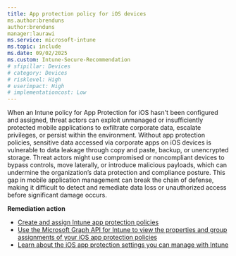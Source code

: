 ```yaml
---
title: App protection policy for iOS devices 
ms.author:brenduns
author:brenduns
manager:laurawi
ms.service: microsoft-intune
ms.topic: include
ms.date: 09/02/2025
ms.custom: Intune-Secure-Recommendation
# sfipillar: Devices 
# category: Devices
# risklevel: High
# userimpact: High
# implementationcost: Low
---
```


When an Intune policy for App Protection for iOS hasn't been configured and assigned, threat actors can exploit unmanaged or insufficiently protected mobile applications to exfiltrate corporate data, escalate privileges, or persist within the environment. Without app protection policies, sensitive data accessed via corporate apps on iOS devices is vulnerable to data leakage through copy and paste, backup, or unencrypted storage. Threat actors might use compromised or noncompliant devices to bypass controls, move laterally, or introduce malicious payloads, which can undermine the organization’s data protection and compliance posture. This gap in mobile application management can break the chain of defense, making it difficult to detect and remediate data loss or unauthorized access before significant damage occurs.

**Remediation action**

- [Create and assign Intune app protection policies](/intune/intune-service/apps/app-protection-policy)
- [Use the Microsoft Graph API for Intune to view the properties and group assignments of your iOS app protection policies](/graph/api/resources/intune-mam-iosmanagedappprotection)
- [Learn about the iOS app protection settings you can manage with Intune](/intune/intune-service/apps/app-protection-policy-settings-ios)